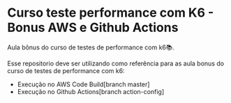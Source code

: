 # Curso teste performance com K6 - Bonus AWS e Github Actions
Aula bônus do curso de testes de performance com k6📚.

Esse repositorio deve ser utilizando como referência para as aula bonus do curso de testes de performance com k6: 
* Execução no AWS Code Build[branch master]
* Execução no Github Actions[branch action-config]